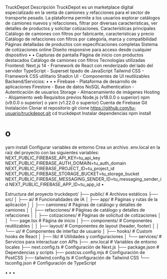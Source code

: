 TruckDepot
Descripción
TruckDepot es un marketplace digital especializado en la venta de camiones y
refacciones para el sector de transporte pesado. La plataforma permite a los usuarios
explorar catálogos de camiones nuevos y refacciones, filtrar por diversas características,
ver detalles de productos y solicitar cotizaciones.
Características principales
Catálogo de camiones con filtros por fabricante, características y precio
Catálogo de refacciones con filtros por categoría, marca y compatibilidad
Páginas detalladas de productos con especificaciones completas
Sistema de cotizaciones online
Diseño responsive para acceso desde cualquier dispositivo
•
•
Capturas de pantalla
Página
de inicio con productos destacados
Catálogo de camiones con filtros
Tecnologías utilizadas
Frontend:
Next.js 14 - Framework de React con renderizado del lado del servidor
TypeScript - Superset tipado de JavaScript
Tailwind CSS - Framework CSS utilitario
Shadcn UI - Componentes de UI reutilizables
Backend/Servicios:
•
•
•
Firebase - Plataforma de desarrollo de aplicaciones
Firestore - Base de datos NoSQL
Authentication - Autenticación de usuarios
Storage - Almacenamiento de imágenes
Hosting - Alojamiento web
Requisitos previos
Node.js (v18.0.0 o superior)
npm (v9.0.0 o superior) o yarn (v1.22.0 o superior)
Cuenta de Firebase
Git
Instalación
Clonar el repositorio
git clone https://github.com/tu-usuario/truckdepot.git
cd truckdepot
Instalar dependencias
npm install
# o
yarn install
Configurar variables de entorno
Crea un archivo .env.local en la raíz del proyecto con las siguientes variables:
NEXT_PUBLIC_FIREBASE_API_KEY=tu_api_key
NEXT_PUBLIC_FIREBASE_AUTH_DOMAIN=tu_auth_domain
NEXT_PUBLIC_FIREBASE_PROJECT_ID=tu_project_id
NEXT_PUBLIC_FIREBASE_STORAGE_BUCKET=tu_storage_bucket
NEXT_PUBLIC_FIREBASE_MESSAGING_SENDER_ID=tu_messaging_sender_id
NEXT_PUBLIC_FIREBASE_APP_ID=tu_app_id
•

Estructura del proyecto
truckdepot/
├── public/ # Archivos estáticos
├── src/
│ ├── ai/ # Funcionalidades de IA
│ ├── app/ # Páginas y rutas de la aplicación
│ │ ├── camiones/ # Páginas de catálogo y detalles de camiones
│ │ ├── refacciones/ # Páginas de catálogo y detalles de refacciones
│ │ ├── cotizaciones/ # Páginas de solicitud de cotizaciones
│ │ └── page.tsx # Página de inicio
│ ├── components/ # Componentes reutilizables
│ │ ├── layout/ # Componentes de layout (header, footer)
│ │ └── ui/ # Componentes de interfaz de usuario
│ ├── hooks/ # Custom hooks de React
│ ├── lib/ # Utilidades y configuraciones
│ └── services/ # Servicios para interactuar con APIs
├── .env.local # Variables de entorno locales
├── next.config.ts # Configuración de Next.js
├── package.json # Dependencias y scripts
├── postcss.config.mjs # Configuración de PostCSS
├── tailwind.config.ts # Configuración de Tailwind CSS
└── tsconfig.json # Configuración de TypeScript

•
•
• 
